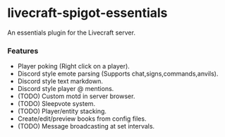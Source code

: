 # livecraft-spigot-essentials

An essentials plugin for the Livecraft server.

### Features
* Player poking (Right click on a player).
* Discord style emote parsing (Supports chat,signs,commands,anvils).
* Discord style text markdown.
* Discord style player @ mentions.
* (TODO) Custom motd in server browser.
* (TODO) Sleepvote system.
* (TODO) Player/entity stacking.
* Create/edit/preview books from config files.
* (TODO) Message broadcasting at set intervals.
